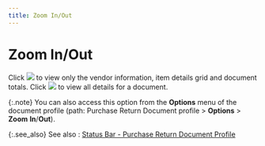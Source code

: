 ```yaml
---
title: Zoom In/Out
---
```


# Zoom In/Out


Click ![]({{site.pp_baseurl}}/img/pur_zoom_in.gif) to view only the vendor information, item details  grid and document totals. Click ![]({{site.pp_baseurl}}/img/pur_zoom_out.gif) to view all details for  a document.


{:.note}
You can also access this option from the **Options** menu of the document profile  (path: Purchase Return Document profile > **Options**  > **Zoom** **In**/**Out**).


{:.see_also}
See also
: [Status  Bar - Purchase Return Document Profile]({{site.pp_baseurl}}/return-proc/doc-prof/contents/sbar-info/status_bar_information_purchase_return_documents_common_purchase_return_document_information.html)
